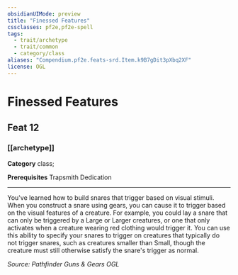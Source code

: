 ```yaml
---
obsidianUIMode: preview
title: "Finessed Features"
cssclasses: pf2e,pf2e-spell
tags:
  - trait/archetype
  - trait/common
  - category/class
aliases: "Compendium.pf2e.feats-srd.Item.k9B7gDit3pXbq2XF"
license: OGL
---
```

# Finessed Features
## Feat 12
### [[archetype]]

**Category** class; 



**Prerequisites** Trapsmith Dedication
* * *
You've learned how to build snares that trigger based on visual stimuli. When you construct a snare using gears, you can cause it to trigger based on the visual features of a creature. For example, you could lay a snare that can only be triggered by a Large or Larger creatures, or one that only activates when a creature wearing red clothing would trigger it. You can use this ability to specify your snares to trigger on creatures that typically do not trigger snares, such as creatures smaller than Small, though the creature must still otherwise satisfy the snare's trigger as normal.

*Source: Pathfinder Guns & Gears*
*OGL*